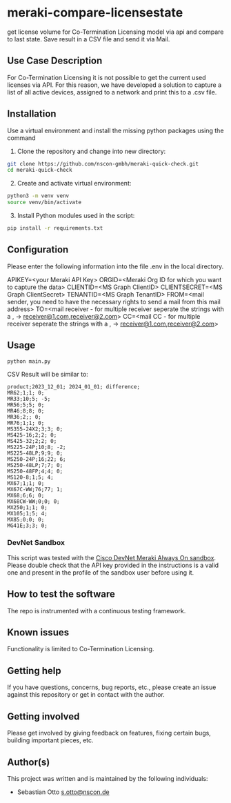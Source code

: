 # meraki-compare-licensestate

get license volume for Co-Termination Licensing model via api and compare to last state. Save result in a CSV file and send it via Mail.
 
## Use Case Description

For Co-Termination Licensing it is not possible to get the current used licenses via API. For this reason, we have developed a solution to capture a list of all active devices, assigned to a network and print this to a .csv file.


## Installation

Use a virtual environment and install the missing python packages using the command

1. Clone the repository and change into new directory:

```bash
git clone https://github.com/nscon-gmbh/meraki-quick-check.git
cd meraki-quick-check
```

2. Create and activate virtual environment:

```bash
python3 -m venv venv
source venv/bin/activate
```

3. Install Python modules used in the script:
 
```bash
pip install -r requirements.txt
```

## Configuration

Please enter the following information into the file .env in the local directory.

APIKEY=\<your Meraki API Key\>
ORGID=\<Meraki Org ID for which you want to capture the data\>
CLIENTID=\<MS Graph ClientID\>
CLIENTSECRET=\<MS Graph ClientSecret\>
TENANTID=\<MS Graph TenantID\>
FROM=\<mail sender, you need to have the necessary rights to send a mail from this mail address\>
TO=\<mail receiver - for multiple receiver seperate the strings with a , -\> receiver@1.com,receiver@2.com\>
CC=\<mail CC - for multiple receiver seperate the strings with a , -\> receiver@1.com,receiver@2.com\>

## Usage

`python main.py`

CSV Result will be similar to:
```csv
product;2023_12_01; 2024_01_01; difference; 
MR62;1;1; 0;
MR33;10;5; -5;
MR56;5;5; 0;
MR46;8;8; 0;
MR36;2;; 0;
MR76;1;1; 0;
MS355-24X2;3;3; 0;
MS425-16;2;2; 0;
MS425-32;2;2; 0;
MS225-24P;10;8; -2;
MS225-48LP;9;9; 0;
MS250-24P;16;22; 6;
MS250-48LP;7;7; 0;
MS250-48FP;4;4; 0;
MS120-8;1;5; 4;
MX67;1;1; 0;
MX67C-WW;76;77; 1;
MX68;6;6; 0;
MX68CW-WW;0;0; 0;
MX250;1;1; 0;
MX105;1;5; 4;
MX85;0;0; 0;
MG41E;3;3; 0;
```

### DevNet Sandbox

This script was tested with the [Cisco DevNet Meraki Always On sandbox](https://devnetsandbox.cisco.com/DevNet). Please double check that the API key provided in the instructions is a valid one and present in the profile of the sandbox user before using it.

## How to test the software

The repo is instrumented with a continuous testing framework.

## Known issues

Functionality is limited to Co-Termination Licensing.

## Getting help

If you have questions, concerns, bug reports, etc., please create an issue against this repository or get in contact with the author.

## Getting involved

Please get involved by giving feedback on features, fixing certain bugs, building important pieces, etc.

## Author(s)

This project was written and is maintained by the following individuals:

* Sebastian Otto <s.otto@nscon.de>
